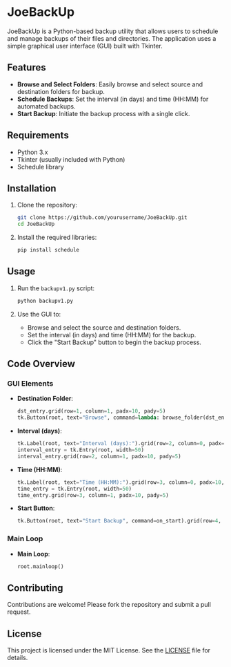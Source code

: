 # JoeBackUp

JoeBackUp is a Python-based backup utility that allows users to schedule and manage backups of their files and directories. The application uses a simple graphical user interface (GUI) built with Tkinter.

## Features

- **Browse and Select Folders**: Easily browse and select source and destination folders for backup.
- **Schedule Backups**: Set the interval (in days) and time (HH:MM) for automated backups.
- **Start Backup**: Initiate the backup process with a single click.

## Requirements

- Python 3.x
- Tkinter (usually included with Python)
- Schedule library

## Installation

1. Clone the repository:
    ```sh
    git clone https://github.com/yourusername/JoeBackUp.git
    cd JoeBackUp
    ```

2. Install the required libraries:
    ```sh
    pip install schedule
    ```

## Usage

1. Run the `backupv1.py` script:
    ```sh
    python backupv1.py
    ```

2. Use the GUI to:
    - Browse and select the source and destination folders.
    - Set the interval (in days) and time (HH:MM) for the backup.
    - Click the "Start Backup" button to begin the backup process.

## Code Overview

### GUI Elements

- **Destination Folder**: 
    ```python
    dst_entry.grid(row=1, column=1, padx=10, pady=5)
    tk.Button(root, text="Browse", command=lambda: browse_folder(dst_entry)).grid(row=1, column=2, padx=10, pady=5)
    ```

- **Interval (days)**: 
    ```python
    tk.Label(root, text="Interval (days):").grid(row=2, column=0, padx=10, pady=5)
    interval_entry = tk.Entry(root, width=50)
    interval_entry.grid(row=2, column=1, padx=10, pady=5)
    ```

- **Time (HH:MM)**: 
    ```python
    tk.Label(root, text="Time (HH:MM):").grid(row=3, column=0, padx=10, pady=5)
    time_entry = tk.Entry(root, width=50)
    time_entry.grid(row=3, column=1, padx=10, pady=5)
    ```

- **Start Button**: 
    ```python
    tk.Button(root, text="Start Backup", command=on_start).grid(row=4, column=1, pady=20)
    ```

### Main Loop

- **Main Loop**: 
    ```python
    root.mainloop()
    ```

## Contributing

Contributions are welcome! Please fork the repository and submit a pull request.

## License

This project is licensed under the MIT License. See the [LICENSE](LICENSE) file for details.
